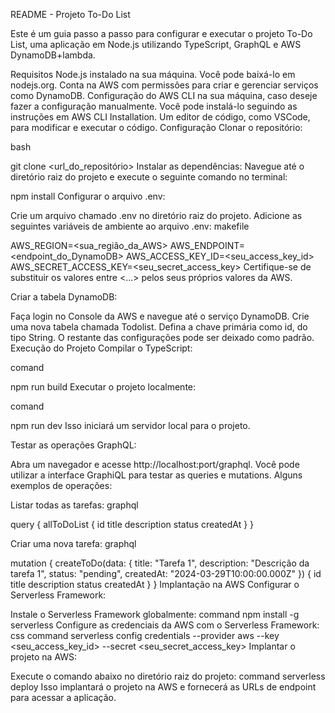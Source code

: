 README - Projeto To-Do List

Este é um guia passo a passo para configurar e executar o projeto To-Do List, uma aplicação em Node.js utilizando TypeScript, GraphQL e AWS DynamoDB+lambda.

Requisitos
Node.js instalado na sua máquina. Você pode baixá-lo em nodejs.org.
Conta na AWS com permissões para criar e gerenciar serviços como DynamoDB.
Configuração do AWS CLI na sua máquina, caso deseje fazer a configuração manualmente. Você pode instalá-lo seguindo as instruções em AWS CLI Installation.
Um editor de código, como VSCode, para modificar e executar o código.
Configuração
Clonar o repositório:

bash

git clone <url_do_repositório>
Instalar as dependências:
Navegue até o diretório raiz do projeto e execute o seguinte comando no terminal:

npm install
Configurar o arquivo .env:

Crie um arquivo chamado .env no diretório raiz do projeto.
Adicione as seguintes variáveis de ambiente ao arquivo .env:
makefile

AWS_REGION=<sua_região_da_AWS>
AWS_ENDPOINT=<endpoint_do_DynamoDB>
AWS_ACCESS_KEY_ID=<seu_access_key_id>
AWS_SECRET_ACCESS_KEY=<seu_secret_access_key>
Certifique-se de substituir os valores entre <...> pelos seus próprios valores da AWS.

Criar a tabela DynamoDB:

Faça login no Console da AWS e navegue até o serviço DynamoDB.
Crie uma nova tabela chamada Todolist.
Defina a chave primária como id, do tipo String.
O restante das configurações pode ser deixado como padrão.
Execução do Projeto
Compilar o TypeScript:

comand

npm run build
Executar o projeto localmente:

comand

npm run dev
Isso iniciará um servidor local para o projeto.

Testar as operações GraphQL:

Abra um navegador e acesse http://localhost:port/graphql.
Você pode utilizar a interface GraphiQL para testar as queries e mutations.
Alguns exemplos de operações:

Listar todas as tarefas:
graphql

query {
allToDoList {
id
title
description
status
createdAt
}
}

Criar uma nova tarefa:
graphql

mutation {
createToDo(data: {
title: "Tarefa 1",
description: "Descrição da tarefa 1",
status: "pending",
createdAt: "2024-03-29T10:00:00.000Z"
}) {
id
title
description
status
createdAt
}
}
Implantação na AWS
Configurar o Serverless Framework:

Instale o Serverless Framework globalmente:
command
npm install -g serverless
Configure as credenciais da AWS com o Serverless Framework:
css
command
serverless config credentials --provider aws --key <seu_access_key_id> --secret <seu_secret_access_key>
Implantar o projeto na AWS:

Execute o comando abaixo no diretório raiz do projeto:
command
serverless deploy
Isso implantará o projeto na AWS e fornecerá as URLs de endpoint para acessar a aplicação.
